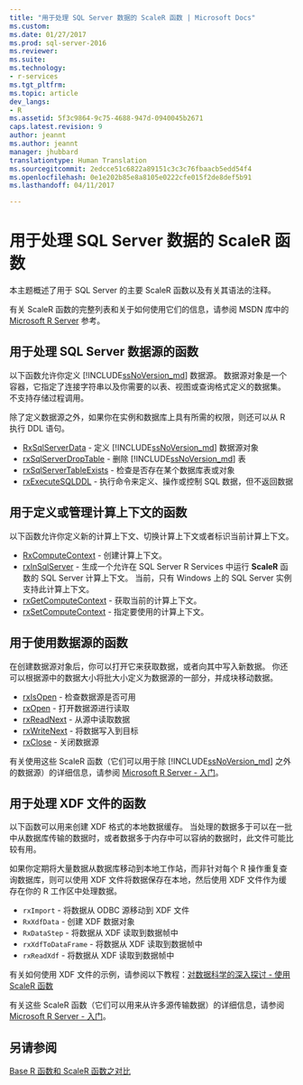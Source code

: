 ```yaml
---
title: "用于处理 SQL Server 数据的 ScaleR 函数 | Microsoft Docs"
ms.custom: 
ms.date: 01/27/2017
ms.prod: sql-server-2016
ms.reviewer: 
ms.suite: 
ms.technology:
- r-services
ms.tgt_pltfrm: 
ms.topic: article
dev_langs:
- R
ms.assetid: 5f3c9864-9c75-4688-947d-0940045b2671
caps.latest.revision: 9
author: jeannt
ms.author: jeannt
manager: jhubbard
translationtype: Human Translation
ms.sourcegitcommit: 2edcce51c6822a89151c3c3c76fbaacb5edd54f4
ms.openlocfilehash: 0e1e202b85e8a8105e0222cfe015f2de8def5b91
ms.lasthandoff: 04/11/2017

---
```

# <a name="scaler-functions-for-working-with-sql-server-data"></a>用于处理 SQL Server 数据的 ScaleR 函数
本主题概述了用于 SQL Server 的主要 ScaleR 函数以及有关其语法的注释。

有关 ScaleR 函数的完整列表和关于如何使用它们的信息，请参阅 MSDN 库中的 [Microsoft R Server](https://msdn.microsoft.com/microsoft-r/index#) 参考。 

## <a name="functions-for-working-with-sql-server-data-sources"></a>用于处理 SQL Server 数据源的函数
以下函数允许你定义 [!INCLUDE[ssNoVersion_md](../../includes/ssnoversion-md.md)] 数据源。 数据源对象是一个容器，它指定了连接字符串以及你需要的以表、视图或查询格式定义的数据集。 不支持存储过程调用。  

除了定义数据源之外，如果你在实例和数据库上具有所需的权限，则还可以从 R 执行 DDL 语句。 
+ [RxSqlServerData](https://msdn.microsoft.com/microsoft-r/scaler/RxSqlServerData) - 定义 [!INCLUDE[ssNoVersion_md](../../includes/ssnoversion-md.md)] 数据源对象
+ [rxSqlServerDropTable](https://msdn.microsoft.com/microsoft-r/scaler/rxSqlServerDropTable) - 删除 [!INCLUDE[ssNoVersion_md](../../includes/ssnoversion-md.md)] 表
+ [rxSqlServerTableExists](https://msdn.microsoft.com/microsoft-r/scaler/rxSqlServerTableExists) - 检查是否存在某个数据库表或对象
+ [rxExecuteSQLDDL](https://msdn.microsoft.com/microsoft-r/scaler/rxExecuteSQLDDL) - 执行命令来定义、操作或控制 SQL 数据，但不返回数据  

## <a name="functions-for-defining-or-managing-a-compute-context"></a>用于定义或管理计算上下文的函数
以下函数允许你定义新的计算上下文、切换计算上下文或者标识当前计算上下文。
+ [RxComputeContext](https://msdn.microsoft.com/microsoft-r/scaler/RxComputeContext) - 创建计算上下文。 
+ [rxInSqlServer](https://msdn.microsoft.com/microsoft-r/scaler/rxInSqlServer) - 生成一个允许在 SQL Server R Services 中运行 **ScaleR** 函数的 SQL Server 计算上下文。 当前，只有 Windows 上的 SQL Server 实例支持此计算上下文。
+ [rxGetComputeContext](https://msdn.microsoft.com/microsoft-r/scaler/rxGetComputeContext) - 获取当前的计算上下文。 
+ [rxSetComputeContext](https://msdn.microsoft.com/microsoft-r/scaler/rxSetComputeContext) - 指定要使用的计算上下文。 

## <a name="functions-for-using-a-data-source"></a>用于使用数据源的函数
在创建数据源对象后，你可以打开它来获取数据，或者向其中写入新数据。 你还可以根据源中的数据大小将批大小定义为数据源的一部分，并成块移动数据。 
+ [rxIsOpen](https://msdn.microsoft.com/microsoft-r/scaler/rxIsOpen) - 检查数据源是否可用
+ [rxOpen](https://msdn.microsoft.com/microsoft-r/scaler/rxOpen) - 打开数据源进行读取
+ [rxReadNext](https://msdn.microsoft.com/microsoft-r/scaler/rxReadNext) - 从源中读取数据
+ [rxWriteNext](https://msdn.microsoft.com/microsoft-r/scaler/rxWriteNext) - 将数据写入到目标
+ [rxClose](https://msdn.microsoft.com/microsoft-r/scaler/rxclose) - 关闭数据源

有关使用这些 ScaleR 函数（它们可以用于除 [!INCLUDE[ssNoVersion_md](../../includes/ssnoversion-md.md)] 之外的数据源）的详细信息，请参阅 [Microsoft R Server - 入门](https://msdn.microsoft.com/microsoft-r/rserver)。

## <a name="functions-that-work-with-xdf-files"></a>用于处理 XDF 文件的函数
以下函数可以用来创建 XDF 格式的本地数据缓存。 当处理的数据多于可以在一批中从数据库传输的数据时，或者数据多于内存中可以容纳的数据时，此文件可能比较有用。

如果你定期将大量数据从数据库移动到本地工作站，而非针对每个 R 操作重复查询数据库，则可以使用 XDF 文件将数据保存在本地，然后使用 XDF 文件作为缓存在你的 R 工作区中处理数据。

+ `rxImport` - 将数据从 ODBC 源移动到 XDF 文件
+ `RxXdfData` - 创建 XDF 数据对象
+ `RxDataStep` - 将数据从 XDF 读取到数据帧中
+ `rxXdfToDataFrame` - 将数据从 XDF 读取到数据帧中
+ `rxReadXdf` - 将数据从 XDF 读取到数据帧中

有关如何使用 XDF 文件的示例，请参阅以下教程：[对数据科学的深入探讨 - 使用 ScaleR 函数](../../advanced-analytics/r-services/data-science-deep-dive-using-the-revoscaler-packages.md)

有关这些 ScaleR 函数（它们可以用来从许多源传输数据）的详细信息，请参阅 [ Microsoft R Server - 入门](http://msdn.microsoft.com/microsoft-r/rserver/rserver-getting-started)。

## <a name="see-also"></a>另请参阅
[Base R 函数和 ScaleR 函数之对比](https://msdn.microsoft.com/microsoft-r/scaler/compare-base-r-scaler-functions)


